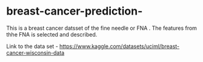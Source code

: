 # breast-cancer-prediction-

This is a breast cancer datsset of the fine needle or FNA . The features from thhe FNA is selected and described.

Link to the data set -  https://www.kaggle.com/datasets/uciml/breast-cancer-wisconsin-data 





